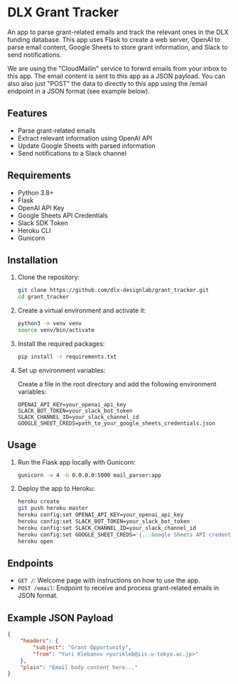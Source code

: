 # DLX Grant Tracker

An app to parse grant-related emails and track the relevant ones in the DLX funding database. This app uses Flask to create a web server, OpenAI to parse email content, Google Sheets to store grant information, and Slack to send notifications.

We are using the "CloudMailin" service to forwrd emails from your inbox to this app. The email content is sent to this app as a JSON payload. You can also also just "POST" the data to directly to this app using the /email endpoint in a JSON format (see example below).

## Features

- Parse grant-related emails
- Extract relevant information using OpenAI API
- Update Google Sheets with parsed information
- Send notifications to a Slack channel

## Requirements

- Python 3.8+
- Flask
- OpenAI API Key
- Google Sheets API Credentials
- Slack SDK Token
- Heroku CLI
- Gunicorn

## Installation

1. Clone the repository:

    ```bash
    git clone https://github.com/dlx-designlab/grant_tracker.git
    cd grant_tracker
    ```

2. Create a virtual environment and activate it:

    ```bash
    python3 -m venv venv
    source venv/bin/activate
    ```

3. Install the required packages:

    ```bash
    pip install -r requirements.txt
    ```

4. Set up environment variables:

    Create a  file in the root directory and add the following environment variables:

    ```plaintext
    OPENAI_API_KEY=your_openai_api_key
    SLACK_BOT_TOKEN=your_slack_bot_token
    SLACK_CHANNEL_ID=your_slack_channel_id
    GOOGLE_SHEET_CREDS=path_to_your_google_sheets_credentials.json
    ```

## Usage

1. Run the Flask app locally with Gunicorn:

    ```bash
    gunicorn -w 4 -b 0.0.0.0:5000 mail_parser:app
    ```

2. Deploy the app to Heroku:

    ```bash
    heroku create
    git push heroku master
    heroku config:set OPENAI_API_KEY=your_openai_api_key
    heroku config:set SLACK_BOT_TOKEN=your_slack_bot_token
    heroku config:set SLACK_CHANNEL_ID=your_slack_channel_id
    heroku config:set GOOGLE_SHEET_CREDS='{...Google Sheets API credentials...}'
    heroku open
    ```

## Endpoints

- `GET /`: Welcome page with instructions on how to use the app.
- `POST /email`: Endpoint to receive and process grant-related emails in JSON format.

## Example JSON Payload

```json
{
    "headers": {
        "subject": "Grant Opportunity",
        "from": "Yuri Klebanov <yurikleb@iis.u-tokyo.ac.jp>"
    },
    "plain": "Email body content here..."
}
```


